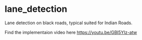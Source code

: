 # lane_detection
Lane detection on black roads, typical suited for Indian Roads.

Find the implementaion video here
https://youtu.be/GBI5YIz-atw
